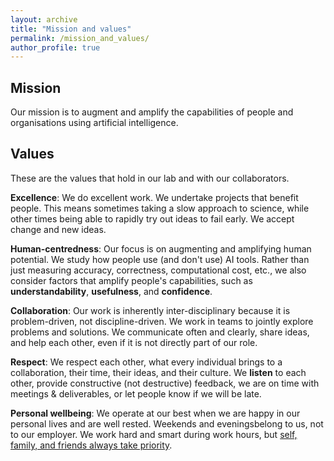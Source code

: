 ```yaml
---
layout: archive
title: "Mission and values"
permalink: /mission_and_values/
author_profile: true
---
```


## Mission

Our mission is to augment and amplify the capabilities of people and organisations using artificial intelligence. 


## Values

These are the values that hold in our lab and with our collaborators.

**Excellence**: We do excellent work. We undertake projects that benefit people. This means sometimes taking a slow approach to science, while other times being able to rapidly try out ideas to fail early. We accept change and new ideas.

**Human-centredness**: Our focus is on augmenting and amplifying human potential. We study how people use (and don't use) AI tools. Rather than just measuring accuracy, correctness, computational cost, etc., we also consider factors that amplify people's capabilities, such as **understandability**, **usefulness**, and **confidence**. 

**Collaboration**: Our work is inherently inter-disciplinary because it is problem-driven, not discipline-driven. We work in teams to jointly explore problems and solutions. We communicate often and clearly, share ideas, and help each other, even if it is not directly part of our role.

**Respect**: We respect each other, what every individual brings to a collaboration, their time, their ideas, and their culture. We **listen** to each other, provide constructive (not destructive) feedback, we are on time with meetings & deliverables, or let people know if we will be late.

**Personal wellbeing**: We operate at our best when we are happy in our personal lives and are well rested. Weekends and eveningsbelong to us, not to our employer. We work hard and smart during work hours, but [self, family, and friends always take priority](/wl_balance/).
